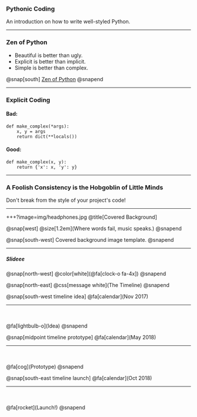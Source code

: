 ### Pythonic Coding

An introduction on how to write well-styled Python.

---

### Zen of Python

- Beautiful is better than ugly.
- Explicit is better than implicit.
- Simple is better than complex.

@snap[south] [Zen of Python](https://www.python.org/dev/peps/pep-0020/) @snapend

---

### Explicit Coding

#### Bad:
```
def make_complex(*args):
    x, y = args
    return dict(**locals())
```

#### Good:
```
def make_complex(x, y):
    return {'x': x, 'y': y}
```

---

### A Foolish Consistency is the Hobgoblin of Little Minds

Don't break from the style of your project's code!

---

+++?image=img/headphones.jpg @title[Covered Background]

@snap[west] @size[1.2em](Where words fail, music speaks.) @snapend

@snap[south-west] Covered background image template. @snapend

---

##### Slideee

@snap[north-west]
@color[white](@fa[clock-o fa-4x])
@snapend

@snap[north-east]
@css[message white](The Timeline)
@snapend

@snap[south-west timeline idea]
@fa[calendar](Nov 2017)
<hr><br><br>
@fa[lightbulb-o](Idea)
@snapend

@snap[midpoint timeline prototype]
@fa[calendar](May 2018)
<hr><br><br>
@fa[cog](Prototype)
@snapend

@snap[south-east timeline launch]
@fa[calendar](Oct 2018)
<hr><br><br>
@fa[rocket](Launch!)
@snapend
